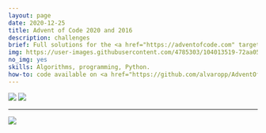 ```yaml
---
layout: page
date: 2020-12-25
title: Advent of Code 2020 and 2016
description: challenges
brief: Full solutions for the <a href="https://adventofcode.com" target="_blank">Advent of Code</a> 2020 and 2016 challenges, using Python. I've grown very fond of the Advent of Code and it's very nice to see one's programming skills improving over time.
img: https://user-images.githubusercontent.com/4785303/104013519-72aa0500-51a9-11eb-8c2d-ec330c1f6361.jpg
no_img: yes
skills: Algorithms, programming, Python.
how-to: code available on <a href="https://github.com/alvaropp/AdventOfCode" target="_blank">GitHub</a>.
---
```



<div class="img_single">
  <img class="col three" src="https://user-images.githubusercontent.com/4785303/104013519-72aa0500-51a9-11eb-8c2d-ec330c1f6361.jpg"/>
  <img class="col three" src="https://user-images.githubusercontent.com/4785303/104013512-7047ab00-51a9-11eb-9733-5c3d68a4123a.jpg">
</div>

<hr>

![](https://img.shields.io/badge/License-MIT-yellow.svg)
